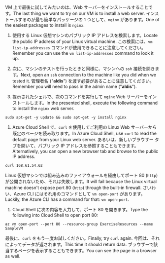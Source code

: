 <span data-ttu-id="1347d-101">VM 上で最後に試してみたいのは、Web サーバーをインストールすることです。</span><span class="sxs-lookup"><span data-stu-id="1347d-101">The last thing we want to try on our VM is to install a web server.</span></span> <span data-ttu-id="1347d-102">インストールするのが最も簡単なパッケージの 1 つとして、`nginx` があります。</span><span class="sxs-lookup"><span data-stu-id="1347d-102">One of the easiest packages to install is `nginx`.</span></span>

1. <span data-ttu-id="1347d-103">使用する Linux 仮想マシンのパブリック IP アドレスを検索します。</span><span class="sxs-lookup"><span data-stu-id="1347d-103">Locate the public IP address of your Linux virtual machine.</span></span> <span data-ttu-id="1347d-104">この検索には、`vm list-ip-addresses` コマンドが使用できることに注意してください。</span><span class="sxs-lookup"><span data-stu-id="1347d-104">Remember you can use the `vm list-ip-addresses` command to look it up.</span></span>

1. <span data-ttu-id="1347d-105">次に、マシンのテストを行ったときと同様に、マシンへの `ssh` 接続を開きます。</span><span class="sxs-lookup"><span data-stu-id="1347d-105">Next, open an `ssh` connection to the machine like you did when we tested it.</span></span> <span data-ttu-id="1347d-106">管理者名 ("**aldis**") を渡す必要があることに注意してください。</span><span class="sxs-lookup"><span data-stu-id="1347d-106">Remember you will need to pass in the admin name ("**aldis**").</span></span>

1. <span data-ttu-id="1347d-107">提示されたシェルで、次のコマンドを実行して `nginx` Web サーバーをインストールします。</span><span class="sxs-lookup"><span data-stu-id="1347d-107">In the presented shell, execute the following command to install the `nginx` web server.</span></span>

```azurecli
sudo apt-get -y update && sudo apt-get -y install nginx
```

1. <span data-ttu-id="1347d-108">Azure Cloud Shell で、`curl` を使用してご利用の Linux Web サーバーから既定のページを読み取ります。</span><span class="sxs-lookup"><span data-stu-id="1347d-108">In Azure Cloud Shell, use `curl` to read the default page from your Linux web server.</span></span> <span data-ttu-id="1347d-109">あるいは、新しいブラウザー タブを開いて、パブリック IP アドレスを参照することもできます。</span><span class="sxs-lookup"><span data-stu-id="1347d-109">Alternatively, you can open a new browser tab and browse to the public IP address.</span></span>

```azurecli
curl 168.61.54.62
```

<span data-ttu-id="1347d-110">Linux 仮想マシンでは組み込みのファイアウォールを経由してポート 80 (`http`) が公開されないため、それは失敗します。</span><span class="sxs-lookup"><span data-stu-id="1347d-110">It will fail because the Linux virtual machine doesn't expose port 80 (`http`) through the built-in firewall.</span></span> <span data-ttu-id="1347d-111">さいわい、Azure CLI にはそれ用のコマンドとして `vm open-port` があります。</span><span class="sxs-lookup"><span data-stu-id="1347d-111">Luckily, the Azure CLI has a command for that: `vm open-port`.</span></span> 

1. <span data-ttu-id="1347d-112">Cloud Shell に次の内容を入力して、ポート 80 を開きます。</span><span class="sxs-lookup"><span data-stu-id="1347d-112">Type the following into Cloud Shell to open port 80:</span></span>

```
az vm open-port --port 80 --resource-group ExerciseResources --name SampleVM
```

<span data-ttu-id="1347d-113">最後に、`curl` をもう一度お試しください。</span><span class="sxs-lookup"><span data-stu-id="1347d-113">Finally, try `curl` again.</span></span> <span data-ttu-id="1347d-114">今回は、それによってデータが返されます。</span><span class="sxs-lookup"><span data-stu-id="1347d-114">This time it should return data.</span></span> <span data-ttu-id="1347d-115">ブラウザーで該当するページを表示することもできます。</span><span class="sxs-lookup"><span data-stu-id="1347d-115">You can see the page in a browser as well.</span></span>
